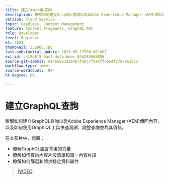 ```yaml
---
title: 建立GraphQL查詢
description: 瞭解如何建立GraphQL查詢以從Adobe Experience Manager (AEM)傳回內容，以及如何使用GraphiQL工具快速測試、調整查詢並為其偵錯。
version: Cloud Service
topic: Headless, Content Management
feature: Content Fragments, GraphQL API
role: Developer
level: Beginner
kt: 7621
thumbnail: 332860.jpg
last-substantial-update: 2023-05-17T00:00:00Z
exl-id: c4f2e8f5-6acf-4efb-bdec-84d264568856
source-git-commit: d146586332a467fdbc7fda4ffcb54fc7d7b51bcc
workflow-type: tm+mt
source-wordcount: '97'
ht-degree: 0%

---
```


# 建立GraphQL查詢

瞭解如何建立GraphQL查詢以從Adobe Experience Manager (AEM)傳回內容，以及如何使用GraphiQL工具快速測試、調整查詢並為其偵錯。

在本影片中，您將：

+ 瞭解GraphQL語言背後的力量
+ 瞭解如何查詢內容片段清單和單一內容片段
+ 瞭解如何篩選和請求特定資料屬性

>[!VIDEO](https://video.tv.adobe.com/v/332860?quality=12&learn=on)


